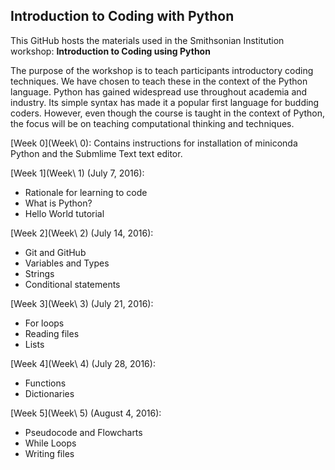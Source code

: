 ## Introduction to Coding with Python

This GitHub hosts the materials used in the Smithsonian Institution workshop: **Introduction to Coding using Python**

The purpose of the workshop is to teach participants introductory coding techniques. We have chosen to teach these in the context of the Python language. Python has gained widespread use throughout academia and industry. Its simple syntax has made it a popular first language for budding coders. However, even though the course is taught in the context of Python, the focus will be on teaching computational thinking and techniques.

[Week 0](Week\ 0): Contains instructions for installation of miniconda Python and the Submlime Text text editor.

[Week 1](Week\ 1) (July 7, 2016): 

* Rationale for learning to code
* What is Python?
* Hello World tutorial

[Week 2](Week\ 2) (July 14, 2016):

* Git and GitHub
* Variables and Types
* Strings
* Conditional statements

[Week 3](Week\ 3) (July 21, 2016):

* For loops
* Reading files
* Lists

[Week 4](Week\ 4) (July 28, 2016):

* Functions
* Dictionaries

[Week 5](Week\ 5) (August 4, 2016):

* Pseudocode and Flowcharts
* While Loops
* Writing files

